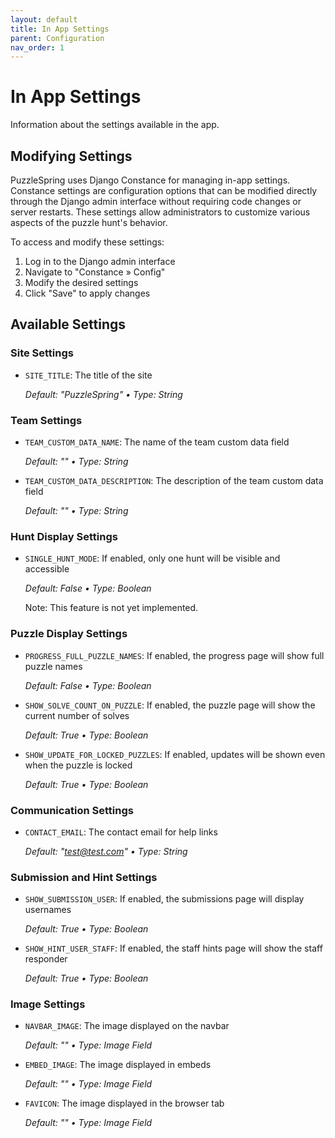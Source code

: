 ```yaml
---
layout: default
title: In App Settings
parent: Configuration
nav_order: 1
---
```


# In App Settings

Information about the settings available in the app.

## Modifying Settings

PuzzleSpring uses Django Constance for managing in-app settings. Constance settings are configuration options that can be modified directly through the Django admin interface without requiring code changes or server restarts. These settings allow administrators to customize various aspects of the puzzle hunt's behavior.

To access and modify these settings:

1. Log in to the Django admin interface
2. Navigate to "Constance » Config"
3. Modify the desired settings
4. Click "Save" to apply changes

## Available Settings

### Site Settings

- `SITE_TITLE`: The title of the site

    *Default: "PuzzleSpring" • Type: String*

### Team Settings

- `TEAM_CUSTOM_DATA_NAME`: The name of the team custom data field

    *Default: "" • Type: String*

- `TEAM_CUSTOM_DATA_DESCRIPTION`: The description of the team custom data field

    *Default: "" • Type: String*

### Hunt Display Settings

- `SINGLE_HUNT_MODE`: If enabled, only one hunt will be visible and accessible

    *Default: False • Type: Boolean*

    Note: This feature is not yet implemented.

### Puzzle Display Settings

- `PROGRESS_FULL_PUZZLE_NAMES`: If enabled, the progress page will show full puzzle names

    *Default: False • Type: Boolean*

- `SHOW_SOLVE_COUNT_ON_PUZZLE`: If enabled, the puzzle page will show the current number of solves

    *Default: True • Type: Boolean*

- `SHOW_UPDATE_FOR_LOCKED_PUZZLES`: If enabled, updates will be shown even when the puzzle is locked

    *Default: True • Type: Boolean*

### Communication Settings

- `CONTACT_EMAIL`: The contact email for help links

    *Default: "test@test.com" • Type: String*

### Submission and Hint Settings

- `SHOW_SUBMISSION_USER`: If enabled, the submissions page will display usernames

    *Default: True • Type: Boolean*

- `SHOW_HINT_USER_STAFF`: If enabled, the staff hints page will show the staff responder

    *Default: True • Type: Boolean*

### Image Settings

- `NAVBAR_IMAGE`: The image displayed on the navbar

    *Default: "" • Type: Image Field*

- `EMBED_IMAGE`: The image displayed in embeds

    *Default: "" • Type: Image Field*

- `FAVICON`: The image displayed in the browser tab

    *Default: "" • Type: Image Field*
